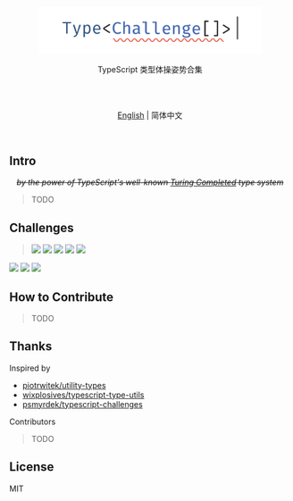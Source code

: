 <p align='center'>
<img src='./screenshots/logo.svg' width='400'/>
</p>

<p align='center'>
TypeScript 类型体操姿势合集
</p>

<br>
<br>

<p align='center'>
<a href='./README.md'>English</a> | 简体中文
</p>

<br>

## Intro

<p align='center'>
<del><em>by the power of TypeScript's well-known <a href="https://github.com/microsoft/TypeScript/issues/14833">Turing Completed</a> type system</em></del>
</p>

> TODO

## Challenges

> ![](https://img.shields.io/badge/-热身-yellow) ![](https://img.shields.io/badge/-简单-green) ![](https://img.shields.io/badge/-中等-orange) ![](https://img.shields.io/badge/-困难-red) ![](https://img.shields.io/badge/-地狱-purple)

<!--challenges-start-->
<a href="https://type-challenges.netlify.app/case/2/play/zh-CN"><img src="https://img.shields.io/badge/-%232%20--%20%E8%8E%B7%E5%8F%96%E5%87%BD%E6%95%B0%E8%BF%94%E5%9B%9E%E7%B1%BB%E5%9E%8B-orange"/></a> <a href="https://type-challenges.netlify.app/case/3/play/zh-CN"><img src="https://img.shields.io/badge/-%233%20--%20%E5%AE%9E%E7%8E%B0%20Omit%3CT%2C%20K%3E-green"/></a> <a href="https://type-challenges.netlify.app/case/3/play/zh-CN"><img src="https://img.shields.io/badge/-%233%20--%20%E5%AE%9E%E7%8E%B0%20Pick%3CT%2C%20K%3E-green"/></a> 
<!--challenges-end-->

## How to Contribute

> TODO

## Thanks

Inspired by

- [piotrwitek/utility-types](https://github.com/piotrwitek/utility-types)
- [wixplosives/typescript-type-utils](https://github.com/wixplosives/typescript-type-utils)
- [psmyrdek/typescript-challenges](https://github.com/psmyrdek/typescript-challenges)

Contributors

> TODO


## License

MIT